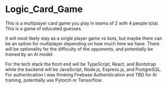 # Logic_Card_Game


This is a multiplayer card game you play in teams of 2 with 4 people total. This is a game of educated guesses. 

It will most likely stay as a single player game vs bots, but maybe there can be an option for multiplayer depending on how much time we have. There will be optionality for the difficulty of the opponents, and potentially be trained by an AI model. 

For the tech stack the front end will be TypeScript, React, and Bootstrap while the backend will be JavaScript, Node.js, Express.js, and PostgreSQL. For authentication I was thinking Firebase Authenitication and TBD for AI training, potentially use Pytorch or Tensorflow. 

